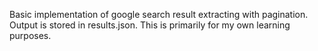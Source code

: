 Basic implementation of google search result extracting with pagination. Output is stored in results.json. This is primarily for my own learning purposes.
